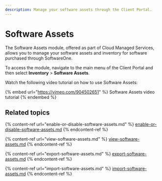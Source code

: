 ```yaml
---
description: Manage your software assets through the Client Portal.
---
```


# Software Assets

The Software Assets module, offered as part of Cloud Managed Services, allows you to manage your software assets and inventory for software purchased through SoftwareOne.&#x20;

To access the module, navigate to the main menu of the Client Portal and then select **Inventory** > **Software Assets**.

Watch the following video tutorial on how to use Software Assets:

{% embed url="https://vimeo.com/904502651" %}
Software Assets video tutorial
{% endembed %}

## Related topics

{% content-ref url="enable-or-disable-software-assets.md" %}
[enable-or-disable-software-assets.md](enable-or-disable-software-assets.md)
{% endcontent-ref %}

{% content-ref url="view-software-assets.md" %}
[view-software-assets.md](view-software-assets.md)
{% endcontent-ref %}

{% content-ref url="export-software-assets.md" %}
[export-software-assets.md](export-software-assets.md)
{% endcontent-ref %}

{% content-ref url="import-software-assets.md" %}
[import-software-assets.md](import-software-assets.md)
{% endcontent-ref %}
